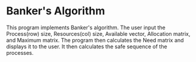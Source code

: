 # Banker's Algorithm

This program implements Banker's algorithm. The user input the Process(row) size, Resources(col) size, Available vector, Allocation matrix, and Maximum matrix. The program then calculates the Need matrix and displays it to the user. It then calculates the safe sequence of the processes.

